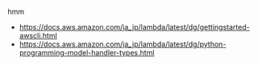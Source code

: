 hmm

- https://docs.aws.amazon.com/ja_jp/lambda/latest/dg/gettingstarted-awscli.html
- https://docs.aws.amazon.com/ja_jp/lambda/latest/dg/python-programming-model-handler-types.html

